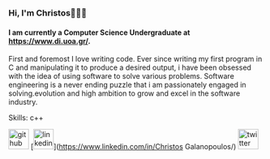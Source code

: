 ### Hi, I'm Christos👋👨‍💻
#### I am currently a Computer Science Undergraduate at https://www.di.uoa.gr/.
First and foremost I love writing code. Ever since writing my first program in C and manipulating it to produce a desired output, i have been obsessed with the idea of using software to solve various problems. Software engineering is a never ending puzzle that i am passionately engaged in solving.evolution and high ambition to grow and excel in the software industry.

Skills: c++



[<img src='https://cdn.jsdelivr.net/npm/simple-icons@3.0.1/icons/github.svg' alt='github' height='40'>](https://github.com/christosgalano)  [<img src='https://cdn.jsdelivr.net/npm/simple-icons@3.0.1/icons/linkedin.svg' alt='linkedin' height='40'>](https://www.linkedin.com/in/Christos Galanopoulos/)  [<img src='https://cdn.jsdelivr.net/npm/simple-icons@3.0.1/icons/twitter.svg' alt='twitter' height='40'>](https://twitter.com/_galanopoulos)  
